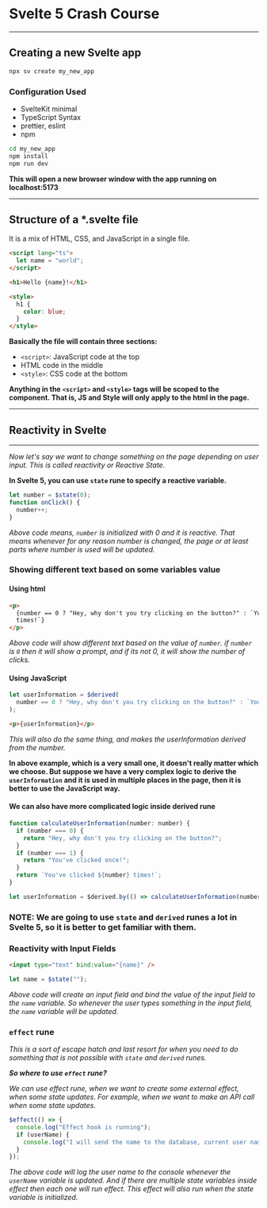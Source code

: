 # Svelte 5 Crash Course

---

## Creating a new Svelte app

```bash
npx sv create my_new_app
```

### Configuration Used

- SvelteKit minimal
- TypeScript Syntax
- prettier, eslint
- npm

```bash
cd my_new_app
npm install
npm run dev
```

**This will open a new browser window with the app running on localhost:5173**

---

## Structure of a \*.svelte file

It is a mix of HTML, CSS, and JavaScript in a single file.

```html
<script lang="ts">
  let name = "world";
</script>

<h1>Hello {name}!</h1>

<style>
  h1 {
    color: blue;
  }
</style>
```

**Basically the file will contain three sections:**

- `<script>`: JavaScript code at the top
- HTML code in the middle
- `<style>`: CSS code at the bottom

**Anything in the `<script>` and `<style>` tags will be scoped to the component. That is, JS and Style will only apply to the html in the page.**

---

## Reactivity in Svelte

---

_Now let's say we want to change something on the page depending on user input. This is called reactivity or Reactive State._

**In Svelte 5, you can use `state` rune to specify a reactive variable.**

```js
let number = $state(0);
function onClick() {
  number++;
}
```

_Above code means, `number` is initialized with 0 and it is reactive. That means whenever for any reason number is changed, the page or at least parts where number is used will be updated._

### Showing different text based on some variables value

#### Using html

```html
<p>
  {number == 0 ? "Hey, why don't you try clicking on the button?" : `You've clicked ${number}
  times!`}
</p>
```

_Above code will show different text based on the value of `number`. if `number` is `0` then it will show a prompt, and if its not 0, it will show the number of clicks._

#### Using JavaScript

```js
let userInformation = $derived(
  number == 0 ? "Hey, why don't you try clicking on the button?" : `You've clicked ${number} times!`
);
```

```html
<p>{userInformation}</p>
```

_This will also do the same thing, and makes the userInformation derived from the number._

**In above example, which is a very small one, it doesn't really matter which we choose. But suppose we have a very complex logic to derive the `userInformation` and it is used in multiple places in the page, then it is better to use the JavaScript way.**

#### We can also have more complicated logic inside derived rune

```js
function calculateUserInformation(number: number) {
  if (number === 0) {
    return "Hey, why don't you try clicking on the button?";
  }
  if (number === 1) {
    return "You've clicked once!";
  }
  return `You've clicked ${number} times!`;
}

let userInformation = $derived.by(() => calculateUserInformation(number));
```

### NOTE: We are going to use `state` and `derived` runes a lot in Svelte 5, so it is better to get familiar with them.

### Reactivity with Input Fields

```html
<input type="text" bind:value="{name}" />
```

```js
let name = $state("");
```

_Above code will create an input field and bind the value of the input field to the `name` variable. So whenever the user types something in the input field, the `name` variable will be updated._

### `effect` rune

_This is a sort of escape hatch and last resort for when you need to do something that is not possible with `state` and `derived` runes._

_**So where to use `effect` rune?**_

_We can use effect rune, when we want to create some external effect, when some state updates. For example, when we want to make an API call when some state updates._

```js
$effect(() => {
  console.log("Effect hook is running");
  if (userName) {
    console.log("I will send the name to the database, current user name is: ", userName);
  }
});
```

_The above code will log the user name to the console whenever the `userName` variable is updated. And if there are multiple state variables inside effect then each one will run effect. This effect will also run when the state variable is initialized._

### 